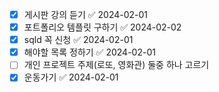 - [x] 게시판 강의 듣기 ✅ 2024-02-01
- [x] 포트폴리오 템플릿 구하기 ✅ 2024-02-02
- [x] sqld 꼭 신청 ✅ 2024-02-01
- [x] 해야할 목록 정하기 ✅ 2024-02-01
- [ ] 개인 프로젝트 주제(로또, 영화관) 둘중 하나 고르기
- [x] 운동가기 ✅ 2024-02-01
